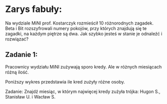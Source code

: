 # Zarys fabuły: 

Na wydziale MiNI prof. Kostarczyk rozmieścił 10 różnorodnych zagadek. 
Beta i Bit rozszyfrowali numery pokojów, przy których znajdują się te zagadki, na każdym piętrze są dwa.
Jak szybko jesteś w stanie je odnaleźć i rozwiązać?

## Zadanie 1:

Pracownicy wydziału MiNI zużywają sporo kredy. Ale w różnych miesiącach różną ilość.

Poniższy wykres przedstawia ile kred zużyły różne osoby.

Zadanie: Znajdź miesiąc, w którym najwięcej kredy zużyła trójka: Hugon S., Stanisław U. i Wacław S.


